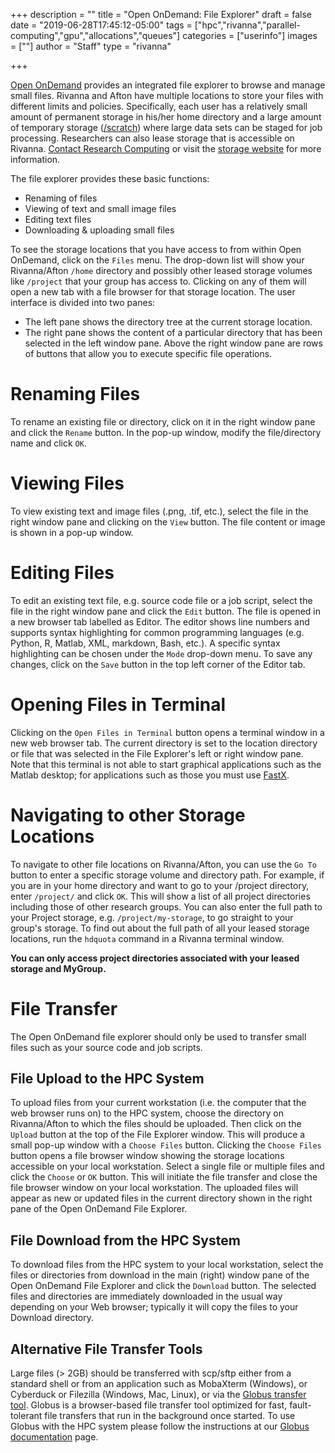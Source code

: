 +++
description = ""
title = "Open OnDemand: File Explorer"
draft = false
date = "2019-06-28T17:45:12-05:00"
tags = ["hpc","rivanna","parallel-computing","gpu","allocations","queues"]
categories = ["userinfo"]
images = [""]
author = "Staff"
type = "rivanna"

+++

[Open OnDemand](/userinfo/hpc/ood/overview) provides an integrated file explorer to browse and manage small files. Rivanna and Afton have multiple locations to store your files with different limits and policies. Specifically, each user has a relatively small amount of permanent storage in his/her home directory and a large amount of temporary storage ([/scratch](/userinfo/storage/non-sensitive-data/#scratch)) where large data sets can be staged for job processing. Researchers can also lease storage that is accessible on Rivanna. [Contact Research Computing](/support) or visit the [storage website](/userinfo/storage) for more information.

The file explorer provides these basic functions:

+ Renaming of files
+ Viewing of text and small image files
+ Editing text files
+ Downloading & uploading small files

To see the storage locations that you have access to from within Open OnDemand, click on the `Files` menu. The drop-down list will show your Rivanna/Afton `/home` directory and possibly other leased storage volumes like `/project` that your group has access to. Clicking on any of them will open a new tab with a file browser for that storage location. The user interface is divided into two panes:

+ The left pane shows the directory tree at the current storage location.
+ The right pane shows the content of a particular directory that has been selected in the left window pane. Above the right window pane are rows of buttons that allow you to execute specific file operations.

# Renaming Files
To rename an existing file or directory, click on it in the right window pane and click the `Rename` button. In the pop-up window, modify the file/directory name and click `OK`.

# Viewing Files
To view existing text and image files (.png, .tif, etc.), select the file in the right window pane and clicking on the `View` button. The file content or image is shown in a pop-up window.

# Editing Files
To edit an existing text file, e.g. source code file or a job script, select the file in the right window pane and click the `Edit` button. The file is opened in a new browser tab labelled as Editor. The editor shows line numbers and supports syntax highlighting for common programming languages (e.g. Python, R, Matlab, XML, markdown, Bash, etc.). A specific syntax highlighting can be chosen under the `Mode` drop-down menu. To save any changes, click on the `Save` button in the top left corner of the Editor tab.

# Opening Files in Terminal
Clicking on the `Open Files in Terminal` button opens a terminal window in a new web browser tab. The current directory is set to the location directory or file that was selected in the File Explorer's left or right window pane.  Note that this terminal is not able to start graphical applications such as the Matlab desktop; for applications such as those you must use [FastX](/userinfo/hpc/logintools/fastx).

# Navigating to other Storage Locations
To navigate to other file locations on Rivanna/Afton, you can use the `Go To` button to enter a specific storage volume and directory path. For example, if you are in your home directory and want to go to your /project directory, enter `/project/` and click `OK`. This will show a list of all project directories including those of other research groups.  You can also enter the full path to your Project storage, e.g. `/project/my-storage`, to go straight to your group's storage. To find out about the full path of all your leased storage locations, run the `hdquota` command in a Rivanna terminal window.

**You can only access project directories associated with your leased storage and MyGroup.**

# File Transfer
The Open OnDemand file explorer should only be used to transfer small files such as your source code and job scripts.

## File Upload to the HPC System
To upload files from your current workstation (i.e. the computer that the web browser runs on) to the HPC system, choose the directory on Rivanna/Afton to which the files should be uploaded. Then click on the `Upload` button at the top of the File Explorer window. This will produce a small pop-up window with a `Choose Files` button. Clicking the `Choose Files` button opens a file browser window showing the storage locations accessible on your local workstation.  Select a single file or multiple files and click the `Choose` or `OK` button. This will initiate the file transfer and close the file browser window on your local workstation. The uploaded files will appear as new or updated files in the current directory shown in the right pane of the Open OnDemand File Explorer.

## File Download from the HPC System
To download files from the HPC system to your local workstation, select the files or directories from download in the main (right) window pane of the Open OnDemand File Explorer and click the `Download` button. The selected files and directories are immediately downloaded in the usual way depending on your Web browser; typically it will copy the files to your Download directory.

## Alternative File Transfer Tools
Large files (> 2GB) should be transferred with scp/sftp either from a standard shell or from an application such as MobaXterm (Windows), or Cyberduck or Filezilla (Windows, Mac, Linux), or via the [Globus transfer tool](https://www.globus.org). Globus is a browser-based file transfer tool optimized for fast, fault-tolerant file transfers that run in the background once started. To use Globus with the HPC system please follow the instructions at our [Globus documentation](/userinfo/globus) page.
